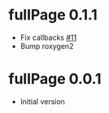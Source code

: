 # fullPage 0.1.1

- Fix callbacks [#11](https://github.com/RinteRface/fullPage/issues/11)
- Bump roxygen2

# fullPage 0.0.1

* Initial version


